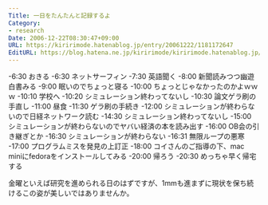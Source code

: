 ```yaml
---
Title: 一日をたんたんと記録するよ
Category:
- research
Date: 2006-12-22T08:30:47+09:00
URL: https://kiririmode.hatenablog.jp/entry/20061222/1181172647
EditURL: https://blog.hatena.ne.jp/kiririmode/kiririmode.hatenablog.jp/atom/entry/8454420450078217792
---
```



-6:30 おきる
-6:30 ネットサーフィン
-7:30 英語聞く
-8:00 新聞読みつつ幽遊白書みる
-9:00 眠いのでちょっと寝る
-10:00 ちょっとじゃなかったのかよｗｗｗ
-10:10 学校へ
-10:20 シミュレーション終わってないし
-10:30 論文ゲラ刷の手直し
-11:00 昼食
-11:30 ゲラ刷の手続き
-12:00 シミュレーションが終わらないので日経ネットワーク読む
-14:30 シミュレーション終わってないし
-15:00 シミュレーションが終わらないのでヤバい経済の本を読み出す
-16:00 OB会の引き継ぎとか
-16:30 シミュレーションが終わらない
-16:31 無限ループの悪寒
-17:00 プログラムミスを発見の上訂正
-18:00 コイさんのご指導の下、mac miniにfedoraをインストールしてみる
-20:00 帰ろう
-20:30 めっちゃ早く帰宅する


金曜といえば研究を進められる日のはずですが、1mmも進まずに現状を保ち続けるこの姿が美しいではありませんか。 
